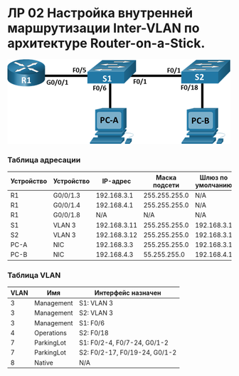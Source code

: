 # ЛP 02 Настройка внутренней маршрутизации Inter-VLAN по архитектуре Router-on-a-Stick.

![](https://github.com/sag81/otus-networks/blob/master/labs/02/schema.png)

### Таблица адресации
Устройство | Устройство | IP-адрес      | Маска подсети | Шлюз по умолчанию
---------- | ---------- | ------------- | ------------- | -------------
R1	       | G0/0/1.3	| 192.168.3.1	| 255.255.255.0	| N/A
R1	       | G0/0/1.4	| 192.168.4.1	| 255.255.255.0	| N/A
R1	       | G0/0/1.8	| N/A	        | N/A	        | N/A
S1	       | VLAN 3	    | 192.168.3.11	| 255.255.255.0	| 192.168.3.1
S2	       | VLAN 3	    | 192.168.3.12	| 255.255.255.0	| 192.168.3.1
PC-A	   | NIC	    | 192.168.3.3	| 255.255.255.0	| 192.168.3.1
PC-B	   | NIC	    | 192.168.4.3	| 55.255.255.0	| 192.168.4.1

### Таблица VLAN
VLAN  | Имя        | Интерфейс назначен
----- | ---------  | ------------------------------- 
3     |	Management |	S1: VLAN 3
3     | Management |   S2: VLAN 3
3     | Management |  S1: F0/6
4	  | Operations |	S2: F0/18
7	  | ParkingLot |	S1: F0/2-4, F0/7-24, G0/1-2 
7     | ParkingLot | S2: F0/2-17, F0/19-24, G0/1-2 
8	  | Native	   | N/A 
